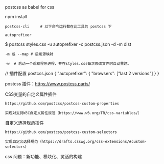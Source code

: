 postcss as babel for css

npm install 
	
	postcss-cli		# 以下命令运行都在此工具的 postcss 下

	autoprefixer

$ postcss styles.css -u autoprefixer -c postcss.json -d -m dist
	
	-m 或 --map # 启用源映射

	-w 	# 启动一个观察程序进程，并在styles.css每次修改文件时自动重建。
	
// 插件配置
postcss.json
	{
		"autoprefixer": {
			"browsers": ["last 2 versions"]
		}
	}

postcss 插件：https://www.postcss.parts/

CSS变量的自定义属性插件

	https://github.com/postcss/postcss-custom-properties

	实现对支持W3C自定义属性规范（https://www.w3.org/TR/css-variables/）

自定义选择规范插件

	https://github.com/postcss/postcss-custom-selectors

	实现自定义选择规范（https://drafts.csswg.org/css-extensions/#custom-selectors）

css 问题：新功能、模块化、灵活的构建	